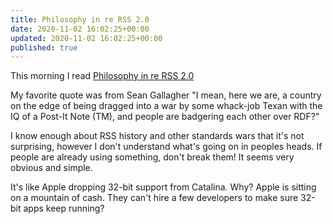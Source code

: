 ```yaml
---
title: Philosophy in re RSS 2.0
date: 2020-11-02 16:02:25+00:00
updated: 2020-11-02 16:02:25+00:00
published: true
---
```


This morning I read <a href="http://essaysfromexodus.scripting.com/stories/storyReader$1744">Philosophy in re RSS 2.0</a>

My favorite quote was from Sean Gallagher "I mean, here we are, a country on the edge of being dragged into a war by some whack-job Texan with the IQ of a Post-It Note (TM), and people are badgering each other over RDF?"

I know enough about RSS history and other standards wars that it's not surprising, however I don't understand what's going on in peoples heads. If people are already using something, don't break them! It seems very obvious and simple.

It's like Apple dropping 32-bit support from Catalina. Why? Apple is sitting on a mountain of cash. They can't hire a few developers to make sure 32-bit apps keep running?

